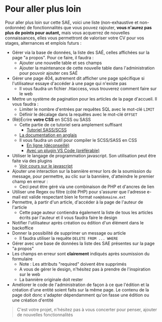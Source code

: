# Pour aller plus loin

Pour aller plus loin sur cette SAE, voici une liste (non-exhaustive et non-ordonnée) de fonctionnalités que vous pouvez rajouter, **vous n'aurez pas plus de points pour autant,** mais vous acquerrez de nouvelles connaissances, elles vous permettront de valoriser votre CV pour vos stages, alternances et emplois futurs :

- Gérer via la base de données, la liste des SAÉ, celles affichées sur la page "a propos". Pour ce faire, il faudra :
  - Ajouter une nouvelle table et ses champs
  - Ajouter la maintenance de cette nouvelle table dans l'administration pour pouvoir ajouter ces SAÉ
- Gérer une page 404, autrement dit afficher une page spécifique si l'utilisateur essaye d'accéder à une page qui n'existe pas
  - Il vous faudra un fichier .htaccess, vous trouverez comment faire sur le web
- Mettre un système de pagination pour les articles de la page d'accueil. Il vous faudra :
  - Limiter le nombre d'entrées par requêtes SQL avec le mot-clé `LIMIT`
  - Définir le décalage dans la requêtes avec le mot-clé `OFFSET`
- (Ré)Écrire **votre CSS** en SCSS ou SASS
  - Cette partie de ce tutoriel sera amplement suffisant 
    - [Tutoriel SASS/SCSS](https://openclassrooms.com/fr/courses/6106181-simplifiez-vous-le-css-avec-sass/6596483-decouvrez-sass-et-sa-syntaxe)
  - [La documentation en anglais](https://sass-lang.com/guide)
  - Il vous faudra un outil pour compiler le SCSS/SASS en CSS
    - [En ligne (déconseillé)](https://jsonformatter.org/scss-to-css)
    - [Avec un plugin VS Code (préférable)](https://marketplace.visualstudio.com/items?itemName=ritwickdey.live-sass)
- Utiliser le langage de programmation javascript. Son utilisation peut être faite via des plugins
  - [Voir cours sur le javascript](https://raw.githubusercontent.com/DanYellow/cours/main/integration-web-s2/travaux-pratiques/numero-5/presentation.pdf)
- Ajouter une interaction sur la bannière erreur lors de la soumission du message, pour permettre, au clic sur la bannière, d'atteindre le premier champ en erreur :
  - Ceci peut être géré via une combinaison de PHP et d'ancres de lien
- Utiliser une Regex ou filtre (côté PHP) pour s'assurer que l'adresse e-mail est valide respectant bien le format `nom@domaine.ext`
- Permettre, à partir d'un article, d'accéder à la page de l'auteur de l'article
  - Cette page auteur contiendra également la liste de tous les articles écrits par l'auteur et il vous faudra faire le design
- Notifier l'utilisateur après création ou édition d'un élément dans le backoffice
- Donner la possibilité de supprimer un message ou article
  - Il faudra utiliser la requête `DELETE FROM ... WHERE`
- Gérer avec une base de données la liste des SAE présentes sur la page "a propos"
- Les champs en erreur sont **clairement** indiqués après soumission du formulaire
    - Note : Les attributs "required" doivent être supprimés
    - A vous de gérer le design, n'hésitez pas à prendre de l'inspiration sur le web
    - La bannière originale doit rester
- Améliorer le code de l'administration de façon à ce que l'édition et la création d'une entité soient faits sur la même page. Le contenu de la page doit donc s'adapter dépendamment qu'on fasse une édition ou une création d'entité

> C'est votre projet, n'hésitez pas à vous concerter pour penser, ajouter de nouvelles fonctionnalités
